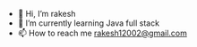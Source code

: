 - 👋 Hi, I’m rakesh
- 🌱 I’m currently learning Java full stack
- 📫 How to reach me rakesh12002@gmail.com

<!---
rakesh12002/rakesh12002 is a ✨ special ✨ repository because its `README.md` (this file) appears on your GitHub profile.
You can click the Preview link to take a look at your changes.
--->
